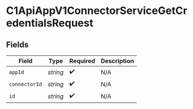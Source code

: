 # C1ApiAppV1ConnectorServiceGetCredentialsRequest


## Fields

| Field              | Type               | Required           | Description        |
| ------------------ | ------------------ | ------------------ | ------------------ |
| `appId`            | *string*           | :heavy_check_mark: | N/A                |
| `connectorId`      | *string*           | :heavy_check_mark: | N/A                |
| `id`               | *string*           | :heavy_check_mark: | N/A                |